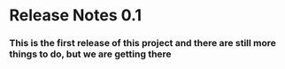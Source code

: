 # Release Notes 0.1
### This is the first release of this project and there are still more things to do, but we are getting there